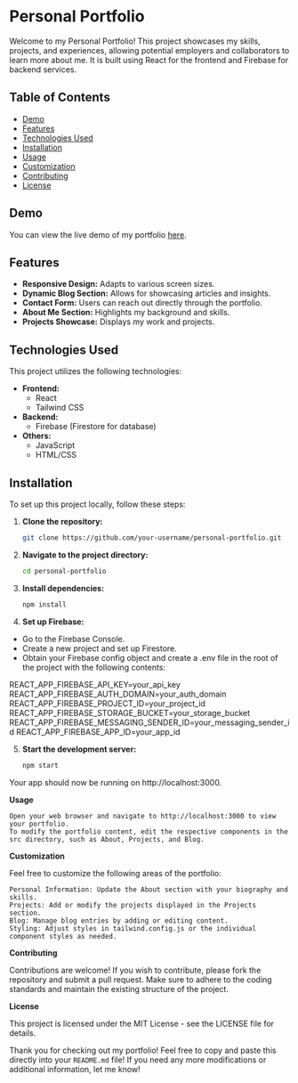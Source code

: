 # Personal Portfolio

Welcome to my Personal Portfolio! This project showcases my skills, projects, and experiences, allowing potential employers and collaborators to learn more about me. It is built using React for the frontend and Firebase for backend services.

## Table of Contents

- [Demo](#demo)
- [Features](#features)
- [Technologies Used](#technologies-used)
- [Installation](#installation)
- [Usage](#usage)
- [Customization](#customization)
- [Contributing](#contributing)
- [License](#license)

## Demo

You can view the live demo of my portfolio [here](https://inteshar.github.io/).

## Features

- **Responsive Design:** Adapts to various screen sizes.
- **Dynamic Blog Section:** Allows for showcasing articles and insights.
- **Contact Form:** Users can reach out directly through the portfolio.
- **About Me Section:** Highlights my background and skills.
- **Projects Showcase:** Displays my work and projects.

## Technologies Used

This project utilizes the following technologies:

- **Frontend:**
  - React
  - Tailwind CSS
- **Backend:**
  - Firebase (Firestore for database)
- **Others:**
  - JavaScript
  - HTML/CSS

## Installation

To set up this project locally, follow these steps:

1. **Clone the repository:**
   ```bash
   git clone https://github.com/your-username/personal-portfolio.git

2. **Navigate to the project directory:**
   ```bash
   cd personal-portfolio
3. **Install dependencies:**
   ```bash
   npm install
4. **Set up Firebase:**
  - Go to the Firebase Console.
  - Create a new project and set up Firestore.
  - Obtain your Firebase config object and create a .env file in the root of the project with the following contents:

REACT_APP_FIREBASE_API_KEY=your_api_key
REACT_APP_FIREBASE_AUTH_DOMAIN=your_auth_domain
REACT_APP_FIREBASE_PROJECT_ID=your_project_id
REACT_APP_FIREBASE_STORAGE_BUCKET=your_storage_bucket
REACT_APP_FIREBASE_MESSAGING_SENDER_ID=your_messaging_sender_id
REACT_APP_FIREBASE_APP_ID=your_app_id

5. **Start the development server:**
   ```bash
   npm start
Your app should now be running on http://localhost:3000.

**Usage**

    Open your web browser and navigate to http://localhost:3000 to view your portfolio.
    To modify the portfolio content, edit the respective components in the src directory, such as About, Projects, and Blog.

**Customization**

Feel free to customize the following areas of the portfolio:

    Personal Information: Update the About section with your biography and skills.
    Projects: Add or modify the projects displayed in the Projects section.
    Blog: Manage blog entries by adding or editing content.
    Styling: Adjust styles in tailwind.config.js or the individual component styles as needed.

**Contributing**

Contributions are welcome! If you wish to contribute, please fork the repository and submit a pull request. Make sure to adhere to the coding standards and maintain the existing structure of the project.

**License**

This project is licensed under the MIT License - see the LICENSE file for details.

Thank you for checking out my portfolio!
Feel free to copy and paste this directly into your `README.md` file! If you need any more modifications or additional information, let me know!
